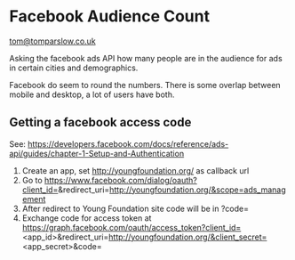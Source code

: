 Facebook Audience Count
=======================

tom@tomparslow.co.uk 


Asking the facebook ads API how many people are in the audience for ads in certain cities and demographics.

Facebook do seem to round the numbers. There is some overlap between mobile and desktop, a lot of users have both.


Getting a facebook access code
------------------------------

See: https://developers.facebook.com/docs/reference/ads-api/guides/chapter-1-Setup-and-Authentication

1. Create an app, set http://youngfoundation.org/ as callback url
2. Go to https://www.facebook.com/dialog/oauth?client_id=<yourappid>&redirect_uri=http://youngfoundation.org/&scope=ads_management
3. After redirect to Young Foundation site code will be in ?code=<your auth code>
4. Exchange code for access token at https://graph.facebook.com/oauth/access_token?client_id=<app_id>&redirect_uri=http://youngfoundation.org/&client_secret=<app_secret>&code=<CODE> 